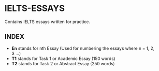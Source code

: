 # IELTS-ESSAYS
Contains IELTS essays written for practice.

## INDEX
- **En** stands for nth Essay (Used for numbering the essays where n = 1, 2, 3 ...)
- **T1** stands for Task 1 or Academic Essay (150 words)
- **T2** stands for Task 2 or Abstract Essay (250 words)
